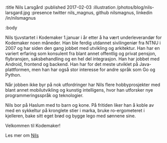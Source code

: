:title Nils Larsgård
:published 2017-02-03
:illustration /photos/blog/nils-larsgard.jpg
:presence twitter nils_magnus, github nilsmagnus, linkedin /in/nilsmagnus

:body

Nils tjuvstartet i Kodemaker 1.januar i år etter å ha vært underleverandør for Kodemaker noen måneder. 
Han ble ferdig utdannet sivilingeniør fra NTNU i 2007 og har siden den gang jobbet med utvikling og 
arkitektur. Han har en variert erfaring som konsulent fra blant annet offentlig og privat pensjon, flybransjen, 
saksbehandling og en hel del integrasjon. Han har jobbet med Android, frontend og backend. 
Han har for det meste utviklet på Java-plattformen, men han har også stor interesse for andre språk som Go og Python. 

Når jobben ikke byr på nok utfordringer har Nils flere hobbyprosjekter med blant annet mobilutvikling og 
kunstig intelligens, hvor han utforsker nye programmeringsspråk og teknologier. 

Nils bor på Haslum med to barn og kone. På fritiden liker han å koble av med en sykkeltur på 
kronglete stier i marka, bruke ro-ergometeret i kjelleren, bake sitt eget brød og bygge lego med sønnene sine. 

Velkommen til Kodemaker!

Les mer om [Nils](/nils)
